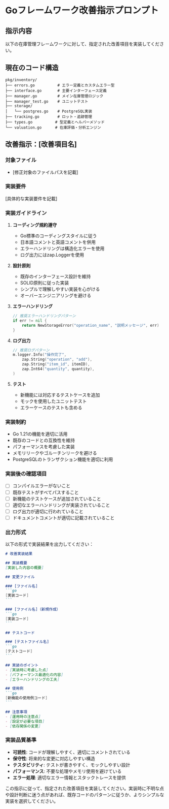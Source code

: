 # Goフレームワーク改善指示プロンプト

## 指示内容
以下の在庫管理フレームワークに対して、指定された改善項目を実装してください。

## 現在のコード構造
```
pkg/inventory/
├── errors.go          # エラー定義とカスタムエラー型
├── interface.go       # 主要インターフェース定義
├── manager.go         # メイン在庫管理ロジック
├── manager_test.go    # ユニットテスト
├── storage/
│   └── postgres.go    # PostgreSQL実装
├── tracking.go        # ロット・追跡管理
├── types.go          # 型定義とヘルパーメソッド
└── valuation.go      # 在庫評価・分析エンジン
```

## 改善指示：[改善項目名]

### 対象ファイル
- [修正対象のファイルパスを記載]

### 実装要件
[具体的な実装要件を記載]

### 実装ガイドライン
1. **コーディング規約遵守**
   - Go標準のコーディングスタイルに従う
   - 日本語コメントと英語コメントを併用
   - エラーハンドリングは構造化エラーを使用
   - ログ出力にはzap.Loggerを使用

2. **設計原則**
   - 既存のインターフェース設計を維持
   - SOLID原則に従った実装
   - シンプルで理解しやすい実装を心がける
   - オーバーエンジニアリングを避ける

3. **エラーハンドリング**
   ```go
   // 推奨エラーハンドリングパターン
   if err != nil {
       return NewStorageError("operation_name", "説明メッセージ", err)
   }
   ```

4. **ログ出力**
   ```go
   // 推奨ログパターン
   m.logger.Info("操作完了",
       zap.String("operation", "add"),
       zap.String("item_id", itemID),
       zap.Int64("quantity", quantity),
   )
   ```

5. **テスト**
   - 新機能には対応するテストケースを追加
   - モックを使用したユニットテスト
   - エラーケースのテストも含める

### 実装制約
- Go 1.21の機能を適切に活用
- 既存のコードとの互換性を維持
- パフォーマンスを考慮した実装
- メモリリークやゴルーチンリークを避ける
- PostgreSQLのトランザクション機能を適切に利用

### 実装後の確認項目
- [ ] コンパイルエラーがないこと
- [ ] 既存テストがすべてパスすること
- [ ] 新機能のテストケースが追加されていること
- [ ] 適切なエラーハンドリングが実装されていること
- [ ] ログ出力が適切に行われていること
- [ ] ドキュメントコメントが適切に記載されていること

### 出力形式
以下の形式で実装結果を出力してください：

````markdown
# 改善実装結果

## 実装概要
[実装した内容の概要]

## 変更ファイル

### [ファイル名]
```go
[実装コード]
```

### [ファイル名]（新規作成）
```go
[実装コード]
```

## テストコード

### [テストファイル名]
```go
[テストコード]
```

## 実装のポイント
- [実装時に考慮した点]
- [パフォーマンス最適化の内容]
- [エラーハンドリングの工夫]

## 使用例
```go
[新機能の使用例コード]
```

## 注意事項
- [運用時の注意点]
- [設定が必要な項目]
- [依存関係の変更]
````

### 実装品質基準
- **可読性**: コードが理解しやすく、適切にコメントされている
- **保守性**: 将来的な変更に対応しやすい構造
- **テスタビリティ**: テストが書きやすく、モックしやすい設計
- **パフォーマンス**: 不要な処理やメモリ使用を避けている
- **エラー処理**: 適切なエラー情報とスタックトレースを提供

この指示に従って、指定された改善項目を実装してください。実装時に不明な点や設計判断に迷う点があれば、既存コードのパターンに従うか、よりシンプルな実装を選択してください。